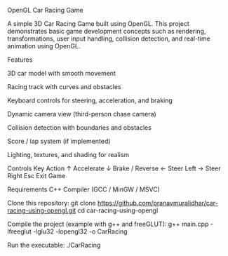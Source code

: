 OpenGL Car Racing Game

A simple 3D Car Racing Game built using OpenGL.
This project demonstrates basic game development concepts such as rendering, transformations, user input handling, collision detection, and real-time animation using OpenGL.

Features

3D car model with smooth movement

Racing track with curves and obstacles

Keyboard controls for steering, acceleration, and braking

Dynamic camera view (third-person chase camera)

Collision detection with boundaries and obstacles

Score / lap system (if implemented)

Lighting, textures, and shading for realism

Controls
Key	Action
↑	Accelerate
↓	Brake / Reverse
←	Steer Left
→	Steer Right
Esc	Exit Game

Requirements
C++ Compiler (GCC / MinGW / MSVC)

Clone this repository:
git clone https://github.com/pranavmuralidhar/car-racing-using-opengl.git
cd car-racing-using-opengl

Compile the project (example with g++ and freeGLUT):
g++ main.cpp -lfreeglut -lglu32 -lopengl32 -o CarRacing

Run the executable:
./CarRacing
